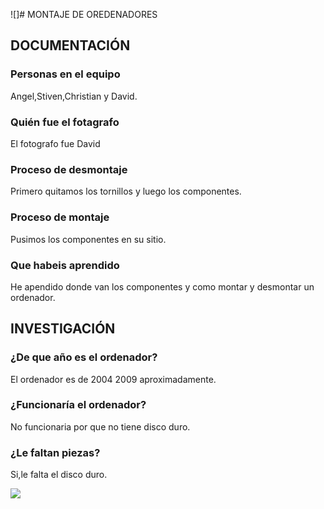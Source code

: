 ![]# MONTAJE DE OREDENADORES

## DOCUMENTACIÓN

### Personas en el equipo
Angel,Stiven,Christian y David.
### Quién fue el fotagrafo
El fotografo fue David
### Proceso de desmontaje
Primero quitamos los tornillos y luego los componentes.
### Proceso de montaje
Pusimos los componentes en su sitio.
### Que habeis aprendido
He apendido donde van los componentes y como montar y desmontar un ordenador.

## INVESTIGACIÓN

### ¿De que año es el ordenador?
El ordenador es de 2004 2009 aproximadamente.
### ¿Funcionaría el ordenador?
No funcionaria por que no tiene disco duro.
### ¿Le faltan piezas?
Si,le falta el disco duro.


![](/home/auxiliarinformatica/Descargas/IMG_20210929_121805.jpg)




